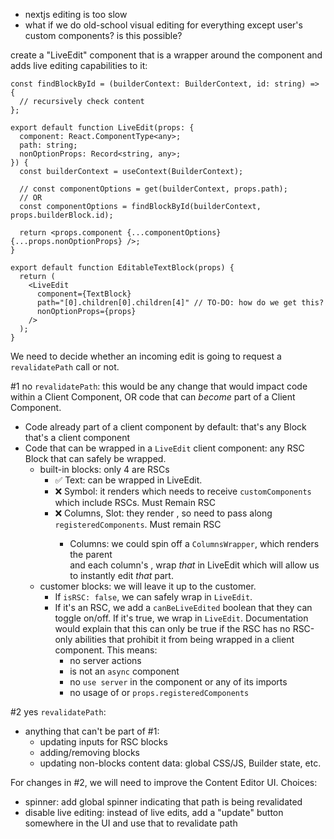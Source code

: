 - nextjs editing is too slow
- what if we do old-school visual editing for everything except user's custom components? is this possible?

create a "LiveEdit" component that is a wrapper around the component and adds live editing capabilities to it:

```tsx
const findBlockById = (builderContext: BuilderContext, id: string) => {
  // recursively check content
};

export default function LiveEdit(props: {
  component: React.ComponentType<any>;
  path: string;
  nonOptionProps: Record<string, any>;
}) {
  const builderContext = useContext(BuilderContext);

  // const componentOptions = get(builderContext, props.path);
  // OR
  const componentOptions = findBlockById(builderContext, props.builderBlock.id);

  return <props.component {...componentOptions} {...props.nonOptionProps} />;
}

export default function EditableTextBlock(props) {
  return (
    <LiveEdit
      component={TextBlock}
      path="[0].children[0].children[4]" // TO-DO: how do we get this?
      nonOptionProps={props}
    />
  );
}
```

We need to decide whether an incoming edit is going to request a `revalidatePath` call or not.

#1 no `revalidatePath`: this would be any change that would impact code within a Client Component, OR code that can _become_ part of a Client Component.

- Code already part of a client component by default: that's any Block that's a client component
- Code that can be wrapped in a `LiveEdit` client component: any RSC Block that can safely be wrapped.
  - built-in blocks: only 4 are RSCs
    - ✅ Text: can be wrapped in LiveEdit.
    - ❌ Symbol: it renders <Content> which needs to receive `customComponents` which include RSCs. Must Remain RSC
    - ❌ Columns, Slot: they render <Blocks>, so need to pass along `registeredComponents`. Must remain RSC
      - Columns: we could spin off a `ColumnsWrapper`, which renders the parent <div> and each column's <DynamicRenderer>, wrap _that_ in LiveEdit which will allow us to instantly edit _that_ part.
  - customer blocks: we will leave it up to the customer.
    - If `isRSC: false`, we can safely wrap in `LiveEdit`.
    - If it's an RSC, we add a `canBeLiveEdited` boolean that they can toggle on/off. If it's true, we wrap in `LiveEdit`. Documentation would explain that this can only be true if the RSC has no RSC-only abilities that prohibit it from being wrapped in a client component. This means:
      - no server actions
      - is not an `async` component
      - no `use server` in the component or any of its imports
      - no usage of <Blocks> or `props.registeredComponents`

#2 yes `revalidatePath`:

- anything that can't be part of #1:
  - updating inputs for RSC blocks
  - adding/removing blocks
  - updating non-blocks content data: global CSS/JS, Builder state, etc.

For changes in #2, we will need to improve the Content Editor UI. Choices:

- spinner: add global spinner indicating that path is being revalidated
- disable live editing: instead of live edits, add a "update" button somewhere in the UI and use that to revalidate path
